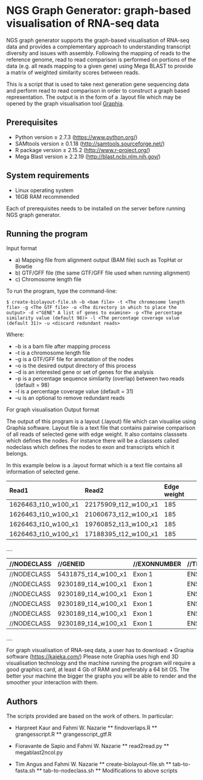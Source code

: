 NGS Graph Generator: graph-based visualisation of RNA-seq data
==========================================

NGS graph generator supports the graph-based visualisation of RNA-seq data and provides a complementary approach to understanding transcript diversity and issues with assembly.  Following the mapping of reads to the reference genome, read to read comparison is performed on portions of the data (e.g. all reads mapping to a given gene) using Mega BLAST to provide a matrix of weighted similarity scores between reads.  

This is a script that is used to take next generation gene sequencing data and perform read to read comparison in order to construct a graph based representation. The output is in the form of a .layout file which may be opened by the graph visualisation tool [Graphia](https://kajeka.com/).

Prerequisites
-------------
* Python version ≥ 2.7.3 (https://www.python.org/)
* SAMtools version ≥ 0.1.18 (http://samtools.sourceforge.net/)
* R package version ≥ 2.15.2 (http://www.r-project.org/)
* Mega Blast version ≥  2.2.19 (http://blast.ncbi.nlm.nih.gov/)

System requirements
-------------------
* Linux operating system
* 16GB RAM recommended

Each of prerequisites needs to be installed on the server before running NGS graph generator. 

Running the program
-------------------

Input format
* a) Mapping file from alignment output (BAM file) such as TopHat or Bowtie
* b)	GTF/GFF file (the same GTF/GFF file used when running alignment)
* c)	Chromosome length file

To run the program, type the command-line:

```
$ create-biolayout-file.sh –b <bam file> -t <The chromosome length file> -g <The GTF file> -o <The directory in which to place the output> -d <"GENE" A list of genes to examine> -p <The percentage similarity value (default 98)> -l <The percentage coverage value (default 31)> -u <discard redundant reads> 
```

Where:
  * –b is a bam file after mapping process
  * –t is a chromosome length file 
  * –g is a GTF/GFF file for annotation of the nodes
  * –o is the desired output directory of this process
  * –d is an interested gene or set of genes for the analysis
  * –p is a percentage sequence similarity (overlap) between two reads (default = 98)
  * –l is a percentage coverage value (default = 31)
  * –u is an optional to remove redundant reads

For graph visualisation
Output format

The output of this program is a layout (.layout) file which can visualise using Graphia software. Layout file is a text file that contains pairwise comparison of all reads of selected gene with edge weight. It also contains classsets which defines the nodes. For instance there will be a classsets called nodeclass which defines the nodes to exon and transcripts which it belongs.

In this example below is a .layout format which is a text file contains all information of selected gene. 

|Read1 				      |Read2 			      |Edge weight |
|:--------------------|:--------------------|:------------|   
| 1626463_t10_w100_x1 |	22175909_t12_w100_x1 | 185        |
| 1626463_t10_w100_x1 |	21060673_t12_w100_x1 | 185        |
| 1626463_t10_w100_x1 |	19760852_t13_w100_x1 | 185        |
| 1626463_t10_w100_x1 | 17188395_t12_w100_x1 | 185        |
….

| //NODECLASS	| //GENEID            | //EXONNUMBER | //TRANSCRIPTID  |
|:-------------|:---------------------|:--------------|:-----------------|
| //NODECLASS |	5431875_t14_w100_x1 | Exon 1       | ENST00000350051 |
| //NODECLASS	| 9230189_t14_w100_x1 | Exon 1       | ENST00000301633 |
| //NODECLASS	| 9230189_t14_w100_x1 | Exon 1       | ENST00000350051 |
| //NODECLASS	| 9230189_t14_w100_x1 | Exon 1       | ENST00000590946 |
| //NODECLASS	| 9230189_t14_w100_x1 | Exon 1       | ENST00000374948 |
| //NODECLASS	| 9230189_t14_w100_x1 | Exon 1       | ENST00000590449 |
….


For graph visualisation of RNA-seq data, a user has to download:
•	Graphia software (https://kajeka.com/)
Please note Graphia uses high end 3D visualisation technology and the machine running the program will require a good graphics card, at least 4 Gb of RAM and preferably a 64 bit OS.  The better your machine the bigger the graphs you will be able to render and the smoother your interaction with them.






 
Authors
-------

The scripts provided are based on the work of others. In particular:

* Harpreet Kaur and Fahmi W. Nazarie
 ** findoverlaps.R
 ** grangesscript.R
 ** grangesscript_gtf.R

* Fioravante de Sapio and Fahmi W. Nazarie
 ** read2read.py
 ** megablast2ncol.py

* Tim Angus and Fahmi W. Nazarie
 ** create-biolayout-file.sh
 ** tab-to-fasta.sh
 ** tab-to-nodeclass.sh
 ** Modifications to above scripts



